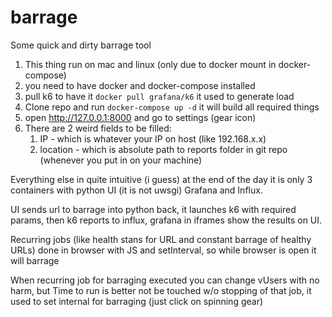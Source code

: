 # barrage
Some quick and dirty barrage tool
1. This thing run on mac and linux (only due to docker mount in docker-compose)
2. you need to have docker and docker-compose installed
3. pull k6 to have it `docker pull grafana/k6` it used to generate load
4. Clone repo and run `docker-compose up -d` it will build all required things
5. open http://127.0.0.1:8000 and go to settings (gear icon)
6. There are 2 weird fields to be filled: 
   1. IP - which is whatever your IP on host (like 192.168.x.x)
   2. location - which is absolute path to reports folder in git repo (whenever you put in on your machine) 

Everything else in quite intuitive (i guess) at the end of the day it is only 3 containers with python UI (it is not uwsgi) Grafana and Influx.

UI sends url to barrage into python back, it launches k6 with required params, then k6 reports to influx, grafana in iframes show the results on UI.

Recurring jobs (like health stans for URL and constant barrage of healthy URLs) done in browser with JS and setInterval, so while browser is open it will barrage

When recurring job for barraging executed you can change vUsers with no harm, but Time to run is better not be touched w/o stopping of that job, it used to set internal for barraging (just click on spinning gear)
